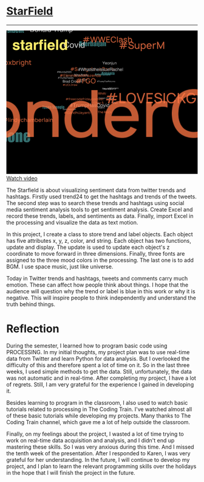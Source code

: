 # [StarField](https://github.com/GarveyMak123/Slave-to-the-Algorithm/tree/master/week%2012:%20Project%20Introduction%20%26%20Reflection/excelstarfield)
***
![](https://github.com/GarveyMak123/Slave-to-the-Algorithm/blob/master/week%2012:%20Project%20Introduction%20%26%20Reflection/StarField_gif.gif) [Watch video](https://www.youtube.com/watch?v=NTVio4t7d5k)



The Starfield is about visualizing sentiment data from twitter trends and hashtags. Firstly used trend24 to get the hashtags and trends of the tweets. The second step was to search these trends and hashtags using social media sentiment analysis tools to get sentiment analysis. Create Excel and record these trends, labels, and sentiments as data. Finally, import Excel in the processing and visualize the data as text motion.

In this project, I create a class to store trend and label objects. Each object has five attributes x, y, z, color, and string. Each object has two functions, update and display. The update is used to update each object's z coordinate to move forward in three dimensions. Finally, three fonts are assigned to the three mood colors in the processing. The last one is to add BGM. I use space music, just like universe.

Today in Twitter trends and hashtags, tweets and comments carry much emotion. These can affect how people think about things. I hope that the audience will question why the trend or label is blue in this work or why it is negative. This will inspire people to think independently and understand the truth behind things.


# Reflection

During the semester, I learned how to program basic code using PROCESSING. In my initial thoughts, my project plan was to use real-time data from Twitter and learn Python for data analysis. But I overlooked the difficulty of this and therefore spent a lot of time on it. So in the last three weeks, I used simple methods to get the data. Still, unfortunately, the data was not automatic and in real-time. After completing my project, I have a lot of regrets. Still, I am very grateful for the experience I gained in developing it.

Besides learning to program in the classroom, I also used to watch basic tutorials related to processing in The Coding Train. I've watched almost all of these basic tutorials while developing my projects. Many thanks to The Coding Train channel, which gave me a lot of help outside the classroom.

Finally, on my feelings about the project, I wasted a lot of time trying to work on real-time data acquisition and analysis, and I didn't end up mastering these skills. So I was very anxious during this time. And I missed the tenth week of the presentation. After I responded to Karen, I was very grateful for her understanding. In the future, I will continue to develop my project, and I plan to learn the relevant programming skills over the holidays in the hope that I will finish the project in the future.
